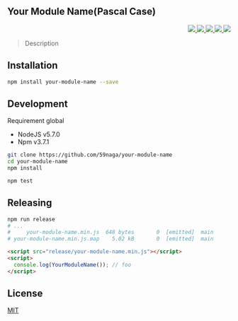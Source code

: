 Your Module Name(Pascal Case)
---

<p align="right">
  <a href="https://npmjs.org/package/your-module-name">
    <img src="https://img.shields.io/npm/v/your-module-name.svg?style=flat-square">
  </a>
  <a href="https://travis-ci.org/59naga/your-module-name">
    <img src="http://img.shields.io/travis/59naga/your-module-name.svg?style=flat-square">
  </a>
  <a href="https://codeclimate.com/github/59naga/your-module-name/coverage">
    <img src="https://img.shields.io/codeclimate/github/59naga/your-module-name.svg?style=flat-square">
  </a>
  <a href="https://codeclimate.com/github/59naga/your-module-name">
    <img src="https://img.shields.io/codeclimate/coverage/github/59naga/your-module-name.svg?style=flat-square">
  </a>
  <a href="https://gemnasium.com/59naga/your-module-name">
    <img src="https://img.shields.io/gemnasium/59naga/your-module-name.svg?style=flat-square">
  </a>
</p>

> Description

Installation
---
```bash
npm install your-module-name --save
```

Development
---
Requirement global
* NodeJS v5.7.0
* Npm v3.7.1

```bash
git clone https://github.com/59naga/your-module-name
cd your-module-name
npm install

npm test
```

Releasing
---

```bash
npm run release
# ...
#     your-module-name.min.js  648 bytes       0  [emitted]  main
# your-module-name.min.js.map    5.02 kB       0  [emitted]  main
```

```html
<script src="release/your-module-name.min.js"></script>
<script>
  console.log(YourModuleName()); // foo
</script>
```

License
---
[MIT](http://59naga.mit-license.org/)
